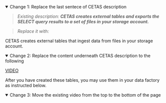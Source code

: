 <details open>
<summary></b>Change 1:</b> Replace the last sentece of CETAS description</summary>

> *Existing description:*
> ***CETAS creates external tables and exports the SELECT query results to a set of files in your storage account.***

> *Replace it with:*

CETAS creates external tables that ingest data from files in your storage account.

</details>

<details open>
<summary></b>Change 2:</b> Replace the content underneath CETAS description to the following</summary>

[VIDEO](https://drive.google.com/file/d/1kmr90Y50VHSXn_7zIWhWb68qsuVeu-b0/view?usp=sharing)

After you have created these tables, you may use them in your data factory as instructed below.

</details>

<details open>
<summary></b>Change 3:</b> Move the existing video from the top to the bottom of the page</summary>

</details>



